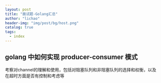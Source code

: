 ```yaml
---
layout: post
title: "面试题-Golang汇总"
author: "lichao"
header-img: "img/post/bg/host.png"
catalog: true
tags:
  - index
---
```



## golang 中如何实现 producer-consumer 模式

考察对channel的理解和使用，包括对阻塞队列和非阻塞队列的选择和权衡，以及在超时方面是否有控制和考虑等
